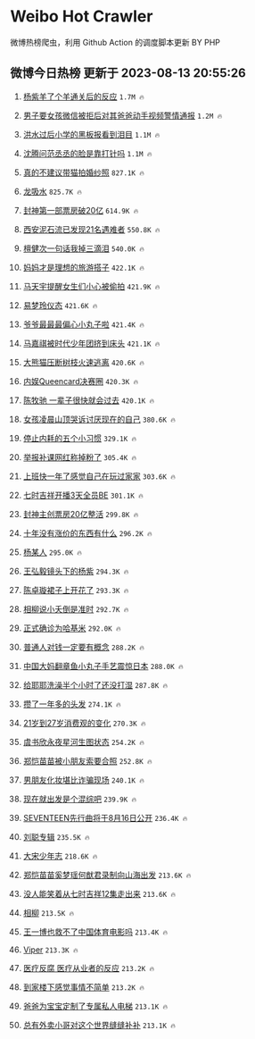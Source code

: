 # Weibo Hot Crawler 



微博热榜爬虫，利用 Github Action 的调度脚本更新 BY PHP 


## 微博今日热榜 更新于 2023-08-13 20:55:26 
1. [杨紫羊了个羊通关后的反应](https://s.weibo.com/weibo?q=%23%E6%9D%A8%E7%B4%AB%E7%BE%8A%E4%BA%86%E4%B8%AA%E7%BE%8A%E9%80%9A%E5%85%B3%E5%90%8E%E7%9A%84%E5%8F%8D%E5%BA%94%23&t=31&band_rank=1&Refer=top) `1.7M 🔥` 

1. [男子要女孩微信被拒后对其爸爸动手视频警情通报](https://s.weibo.com/weibo?q=%23%E7%94%B7%E5%AD%90%E8%A6%81%E5%A5%B3%E5%AD%A9%E5%BE%AE%E4%BF%A1%E8%A2%AB%E6%8B%92%E5%90%8E%E5%AF%B9%E5%85%B6%E7%88%B8%E7%88%B8%E5%8A%A8%E6%89%8B%E8%A7%86%E9%A2%91%E8%AD%A6%E6%83%85%E9%80%9A%E6%8A%A5%23&t=31&band_rank=2&Refer=top) `1.2M 🔥` 

1. [洪水过后小学的黑板报看到泪目](https://s.weibo.com/weibo?q=%23%E6%B4%AA%E6%B0%B4%E8%BF%87%E5%90%8E%E5%B0%8F%E5%AD%A6%E7%9A%84%E9%BB%91%E6%9D%BF%E6%8A%A5%E7%9C%8B%E5%88%B0%E6%B3%AA%E7%9B%AE%23&t=31&band_rank=3&Refer=top) `1.1M 🔥` 

1. [沈腾问范丞丞的脸是靠打针吗](https://s.weibo.com/weibo?q=%23%E6%B2%88%E8%85%BE%E9%97%AE%E8%8C%83%E4%B8%9E%E4%B8%9E%E7%9A%84%E8%84%B8%E6%98%AF%E9%9D%A0%E6%89%93%E9%92%88%E5%90%97%23&t=31&band_rank=4&Refer=top) `1.1M 🔥` 

1. [真的不建议带猫拍婚纱照](https://s.weibo.com/weibo?q=%23%E7%9C%9F%E7%9A%84%E4%B8%8D%E5%BB%BA%E8%AE%AE%E5%B8%A6%E7%8C%AB%E6%8B%8D%E5%A9%9A%E7%BA%B1%E7%85%A7%23&t=31&band_rank=5&Refer=top) `827.1K 🔥` 

1. [龙吸水](https://s.weibo.com/weibo?q=%E9%BE%99%E5%90%B8%E6%B0%B4&t=31&band_rank=6&Refer=top) `825.7K 🔥` 

1. [封神第一部票房破20亿](https://s.weibo.com/weibo?q=%23%E5%B0%81%E7%A5%9E%E7%AC%AC%E4%B8%80%E9%83%A8%E7%A5%A8%E6%88%BF%E7%A0%B420%E4%BA%BF%23&t=31&band_rank=7&Refer=top) `614.9K 🔥` 

1. [西安泥石流已发现21名遇难者](https://s.weibo.com/weibo?q=%23%E8%A5%BF%E5%AE%89%E6%B3%A5%E7%9F%B3%E6%B5%81%E5%B7%B2%E5%8F%91%E7%8E%B021%E5%90%8D%E9%81%87%E9%9A%BE%E8%80%85%23&t=31&band_rank=8&Refer=top) `550.8K 🔥` 

1. [檀健次一句话我掉三滴泪](https://s.weibo.com/weibo?q=%23%E6%AA%80%E5%81%A5%E6%AC%A1%E4%B8%80%E5%8F%A5%E8%AF%9D%E6%88%91%E6%8E%89%E4%B8%89%E6%BB%B4%E6%B3%AA%23&t=31&band_rank=9&Refer=top) `540.0K 🔥` 

1. [妈妈才是理想的旅游搭子](https://s.weibo.com/weibo?q=%23%E5%A6%88%E5%A6%88%E6%89%8D%E6%98%AF%E7%90%86%E6%83%B3%E7%9A%84%E6%97%85%E6%B8%B8%E6%90%AD%E5%AD%90%23&t=31&band_rank=10&Refer=top) `422.1K 🔥` 

1. [马天宇提醒女生们小心被偷拍](https://s.weibo.com/weibo?q=%23%E9%A9%AC%E5%A4%A9%E5%AE%87%E6%8F%90%E9%86%92%E5%A5%B3%E7%94%9F%E4%BB%AC%E5%B0%8F%E5%BF%83%E8%A2%AB%E5%81%B7%E6%8B%8D%23&t=31&band_rank=11&Refer=top) `421.9K 🔥` 

1. [易梦玲仪态](https://s.weibo.com/weibo?q=%23%E6%98%93%E6%A2%A6%E7%8E%B2%E4%BB%AA%E6%80%81%23&t=31&band_rank=12&Refer=top) `421.6K 🔥` 

1. [爷爷最最最偏心小丸子啦](https://s.weibo.com/weibo?q=%E7%88%B7%E7%88%B7%E6%9C%80%E6%9C%80%E6%9C%80%E5%81%8F%E5%BF%83%E5%B0%8F%E4%B8%B8%E5%AD%90%E5%95%A6&t=31&band_rank=13&Refer=top) `421.4K 🔥` 

1. [马嘉祺被时代少年团挤到床头](https://s.weibo.com/weibo?q=%23%E9%A9%AC%E5%98%89%E7%A5%BA%E8%A2%AB%E6%97%B6%E4%BB%A3%E5%B0%91%E5%B9%B4%E5%9B%A2%E6%8C%A4%E5%88%B0%E5%BA%8A%E5%A4%B4%23&t=31&band_rank=14&Refer=top) `421.1K 🔥` 

1. [大熊猫压断树枝火速逃离](https://s.weibo.com/weibo?q=%23%E5%A4%A7%E7%86%8A%E7%8C%AB%E5%8E%8B%E6%96%AD%E6%A0%91%E6%9E%9D%E7%81%AB%E9%80%9F%E9%80%83%E7%A6%BB%23&t=31&band_rank=15&Refer=top) `420.6K 🔥` 

1. [内娱Queencard决赛圈](https://s.weibo.com/weibo?q=%23%E5%86%85%E5%A8%B1Queencard%E5%86%B3%E8%B5%9B%E5%9C%88%23&t=31&band_rank=16&Refer=top) `420.3K 🔥` 

1. [陈牧驰 一辈子很快就会过去](https://s.weibo.com/weibo?q=%23%E9%99%88%E7%89%A7%E9%A9%B0%20%E4%B8%80%E8%BE%88%E5%AD%90%E5%BE%88%E5%BF%AB%E5%B0%B1%E4%BC%9A%E8%BF%87%E5%8E%BB%23&t=31&band_rank=17&Refer=top) `420.1K 🔥` 

1. [女孩凌晨山顶哭诉讨厌现在的自己](https://s.weibo.com/weibo?q=%23%E5%A5%B3%E5%AD%A9%E5%87%8C%E6%99%A8%E5%B1%B1%E9%A1%B6%E5%93%AD%E8%AF%89%E8%AE%A8%E5%8E%8C%E7%8E%B0%E5%9C%A8%E7%9A%84%E8%87%AA%E5%B7%B1%23&t=31&band_rank=18&Refer=top) `380.6K 🔥` 

1. [停止内耗的五个小习惯](https://s.weibo.com/weibo?q=%E5%81%9C%E6%AD%A2%E5%86%85%E8%80%97%E7%9A%84%E4%BA%94%E4%B8%AA%E5%B0%8F%E4%B9%A0%E6%83%AF&t=31&band_rank=19&Refer=top) `329.1K 🔥` 

1. [举报补课网红称掉粉了](https://s.weibo.com/weibo?q=%23%E4%B8%BE%E6%8A%A5%E8%A1%A5%E8%AF%BE%E7%BD%91%E7%BA%A2%E7%A7%B0%E6%8E%89%E7%B2%89%E4%BA%86%23&t=31&band_rank=20&Refer=top) `305.4K 🔥` 

1. [上班快一年了感觉自己在玩过家家](https://s.weibo.com/weibo?q=%E4%B8%8A%E7%8F%AD%E5%BF%AB%E4%B8%80%E5%B9%B4%E4%BA%86%E6%84%9F%E8%A7%89%E8%87%AA%E5%B7%B1%E5%9C%A8%E7%8E%A9%E8%BF%87%E5%AE%B6%E5%AE%B6&t=31&band_rank=21&Refer=top) `303.6K 🔥` 

1. [七时吉祥开播3天全员BE](https://s.weibo.com/weibo?q=%23%E4%B8%83%E6%97%B6%E5%90%89%E7%A5%A5%E5%BC%80%E6%92%AD3%E5%A4%A9%E5%85%A8%E5%91%98BE%23&t=31&band_rank=22&Refer=top) `301.1K 🔥` 

1. [封神主创票房20亿整活](https://s.weibo.com/weibo?q=%23%E5%B0%81%E7%A5%9E%E4%B8%BB%E5%88%9B%E7%A5%A8%E6%88%BF20%E4%BA%BF%E6%95%B4%E6%B4%BB%23&t=31&band_rank=23&Refer=top) `299.8K 🔥` 

1. [十年没有涨价的东西有什么](https://s.weibo.com/weibo?q=%23%E5%8D%81%E5%B9%B4%E6%B2%A1%E6%9C%89%E6%B6%A8%E4%BB%B7%E7%9A%84%E4%B8%9C%E8%A5%BF%E6%9C%89%E4%BB%80%E4%B9%88%23&t=31&band_rank=24&Refer=top) `296.2K 🔥` 

1. [杨某人](https://s.weibo.com/weibo?q=%E6%9D%A8%E6%9F%90%E4%BA%BA&t=31&band_rank=25&Refer=top) `295.0K 🔥` 

1. [王弘毅镜头下的杨紫](https://s.weibo.com/weibo?q=%23%E7%8E%8B%E5%BC%98%E6%AF%85%E9%95%9C%E5%A4%B4%E4%B8%8B%E7%9A%84%E6%9D%A8%E7%B4%AB%23&t=31&band_rank=26&Refer=top) `294.3K 🔥` 

1. [陈卓璇裙子上开花了](https://s.weibo.com/weibo?q=%23%E9%99%88%E5%8D%93%E7%92%87%E8%A3%99%E5%AD%90%E4%B8%8A%E5%BC%80%E8%8A%B1%E4%BA%86%23&t=31&band_rank=27&Refer=top) `293.3K 🔥` 

1. [相柳说小夭倒是准时](https://s.weibo.com/weibo?q=%23%E7%9B%B8%E6%9F%B3%E8%AF%B4%E5%B0%8F%E5%A4%AD%E5%80%92%E6%98%AF%E5%87%86%E6%97%B6%23&t=31&band_rank=28&Refer=top) `292.7K 🔥` 

1. [正式确诊为哈基米](https://s.weibo.com/weibo?q=%23%E6%AD%A3%E5%BC%8F%E7%A1%AE%E8%AF%8A%E4%B8%BA%E5%93%88%E5%9F%BA%E7%B1%B3%23&t=31&band_rank=29&Refer=top) `292.0K 🔥` 

1. [普通人对钱一定要有概念](https://s.weibo.com/weibo?q=%23%E6%99%AE%E9%80%9A%E4%BA%BA%E5%AF%B9%E9%92%B1%E4%B8%80%E5%AE%9A%E8%A6%81%E6%9C%89%E6%A6%82%E5%BF%B5%23&t=31&band_rank=30&Refer=top) `288.2K 🔥` 

1. [中国大妈翻章鱼小丸子手艺震惊日本](https://s.weibo.com/weibo?q=%E4%B8%AD%E5%9B%BD%E5%A4%A7%E5%A6%88%E7%BF%BB%E7%AB%A0%E9%B1%BC%E5%B0%8F%E4%B8%B8%E5%AD%90%E6%89%8B%E8%89%BA%E9%9C%87%E6%83%8A%E6%97%A5%E6%9C%AC&t=31&band_rank=31&Refer=top) `288.0K 🔥` 

1. [给耶耶洗澡半个小时了还没打湿](https://s.weibo.com/weibo?q=%E7%BB%99%E8%80%B6%E8%80%B6%E6%B4%97%E6%BE%A1%E5%8D%8A%E4%B8%AA%E5%B0%8F%E6%97%B6%E4%BA%86%E8%BF%98%E6%B2%A1%E6%89%93%E6%B9%BF&t=31&band_rank=32&Refer=top) `287.8K 🔥` 

1. [攒了一年多的头发](https://s.weibo.com/weibo?q=%23%E6%94%92%E4%BA%86%E4%B8%80%E5%B9%B4%E5%A4%9A%E7%9A%84%E5%A4%B4%E5%8F%91%23&t=31&band_rank=33&Refer=top) `274.1K 🔥` 

1. [21岁到27岁消费观的变化](https://s.weibo.com/weibo?q=%2321%E5%B2%81%E5%88%B027%E5%B2%81%E6%B6%88%E8%B4%B9%E8%A7%82%E7%9A%84%E5%8F%98%E5%8C%96%23&t=31&band_rank=34&Refer=top) `270.3K 🔥` 

1. [虞书欣永夜星河生图状态](https://s.weibo.com/weibo?q=%23%E8%99%9E%E4%B9%A6%E6%AC%A3%E6%B0%B8%E5%A4%9C%E6%98%9F%E6%B2%B3%E7%94%9F%E5%9B%BE%E7%8A%B6%E6%80%81%23&t=31&band_rank=35&Refer=top) `254.2K 🔥` 

1. [郑恺苗苗被小朋友索要合照](https://s.weibo.com/weibo?q=%23%E9%83%91%E6%81%BA%E8%8B%97%E8%8B%97%E8%A2%AB%E5%B0%8F%E6%9C%8B%E5%8F%8B%E7%B4%A2%E8%A6%81%E5%90%88%E7%85%A7%23&t=31&band_rank=36&Refer=top) `252.8K 🔥` 

1. [男朋友化妆堪比诈骗现场](https://s.weibo.com/weibo?q=%23%E7%94%B7%E6%9C%8B%E5%8F%8B%E5%8C%96%E5%A6%86%E5%A0%AA%E6%AF%94%E8%AF%88%E9%AA%97%E7%8E%B0%E5%9C%BA%23&t=31&band_rank=37&Refer=top) `240.1K 🔥` 

1. [现在就出发是个混综吧](https://s.weibo.com/weibo?q=%23%E7%8E%B0%E5%9C%A8%E5%B0%B1%E5%87%BA%E5%8F%91%E6%98%AF%E4%B8%AA%E6%B7%B7%E7%BB%BC%E5%90%A7%23&t=31&band_rank=38&Refer=top) `239.9K 🔥` 

1. [SEVENTEEN先行曲将于8月16日公开](https://s.weibo.com/weibo?q=%23SEVENTEEN%E5%85%88%E8%A1%8C%E6%9B%B2%E5%B0%86%E4%BA%8E8%E6%9C%8816%E6%97%A5%E5%85%AC%E5%BC%80%23&t=31&band_rank=39&Refer=top) `236.4K 🔥` 

1. [刘聪专辑](https://s.weibo.com/weibo?q=%E5%88%98%E8%81%AA%E4%B8%93%E8%BE%91&t=31&band_rank=40&Refer=top) `235.5K 🔥` 

1. [大宋少年志](https://s.weibo.com/weibo?q=%E5%A4%A7%E5%AE%8B%E5%B0%91%E5%B9%B4%E5%BF%97&t=31&band_rank=41&Refer=top) `218.6K 🔥` 

1. [郑恺苗苗奚梦瑶何猷君录制向山海出发](https://s.weibo.com/weibo?q=%23%E9%83%91%E6%81%BA%E8%8B%97%E8%8B%97%E5%A5%9A%E6%A2%A6%E7%91%B6%E4%BD%95%E7%8C%B7%E5%90%9B%E5%BD%95%E5%88%B6%E5%90%91%E5%B1%B1%E6%B5%B7%E5%87%BA%E5%8F%91%23&t=31&band_rank=42&Refer=top) `213.6K 🔥` 

1. [没人能笑着从七时吉祥12集走出来](https://s.weibo.com/weibo?q=%23%E6%B2%A1%E4%BA%BA%E8%83%BD%E7%AC%91%E7%9D%80%E4%BB%8E%E4%B8%83%E6%97%B6%E5%90%89%E7%A5%A512%E9%9B%86%E8%B5%B0%E5%87%BA%E6%9D%A5%23&t=31&band_rank=43&Refer=top) `213.6K 🔥` 

1. [相柳](https://s.weibo.com/weibo?q=%E7%9B%B8%E6%9F%B3&t=31&band_rank=44&Refer=top) `213.5K 🔥` 

1. [王一博也救不了中国体育电影吗](https://s.weibo.com/weibo?q=%23%E7%8E%8B%E4%B8%80%E5%8D%9A%E4%B9%9F%E6%95%91%E4%B8%8D%E4%BA%86%E4%B8%AD%E5%9B%BD%E4%BD%93%E8%82%B2%E7%94%B5%E5%BD%B1%E5%90%97%23&t=31&band_rank=45&Refer=top) `213.4K 🔥` 

1. [Viper](https://s.weibo.com/weibo?q=Viper&t=31&band_rank=46&Refer=top) `213.3K 🔥` 

1. [医疗反腐 医疗从业者的反应](https://s.weibo.com/weibo?q=%E5%8C%BB%E7%96%97%E5%8F%8D%E8%85%90%20%E5%8C%BB%E7%96%97%E4%BB%8E%E4%B8%9A%E8%80%85%E7%9A%84%E5%8F%8D%E5%BA%94&t=31&band_rank=47&Refer=top) `213.2K 🔥` 

1. [到家楼下感觉事情不简单](https://s.weibo.com/weibo?q=%E5%88%B0%E5%AE%B6%E6%A5%BC%E4%B8%8B%E6%84%9F%E8%A7%89%E4%BA%8B%E6%83%85%E4%B8%8D%E7%AE%80%E5%8D%95&t=31&band_rank=48&Refer=top) `213.2K 🔥` 

1. [爸爸为宝宝定制了专属私人电梯](https://s.weibo.com/weibo?q=%E7%88%B8%E7%88%B8%E4%B8%BA%E5%AE%9D%E5%AE%9D%E5%AE%9A%E5%88%B6%E4%BA%86%E4%B8%93%E5%B1%9E%E7%A7%81%E4%BA%BA%E7%94%B5%E6%A2%AF&t=31&band_rank=49&Refer=top) `213.1K 🔥` 

1. [总有外卖小哥对这个世界缝缝补补](https://s.weibo.com/weibo?q=%23%E6%80%BB%E6%9C%89%E5%A4%96%E5%8D%96%E5%B0%8F%E5%93%A5%E5%AF%B9%E8%BF%99%E4%B8%AA%E4%B8%96%E7%95%8C%E7%BC%9D%E7%BC%9D%E8%A1%A5%E8%A1%A5%23&t=31&band_rank=50&Refer=top) `213.1K 🔥` 

